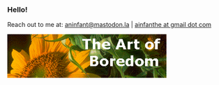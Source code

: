 ### Hello!

Reach out to me at: [aninfant@mastodon.la](https://mastodon.la/@aninfant) | <a href="mailto:ainfanthe@gmail.com">ainfanthe at gmail dot com</a>

<img style="" src="https://raw.githubusercontent.com/ainfanthe/ainfanthe/main/assets/img1.png">
